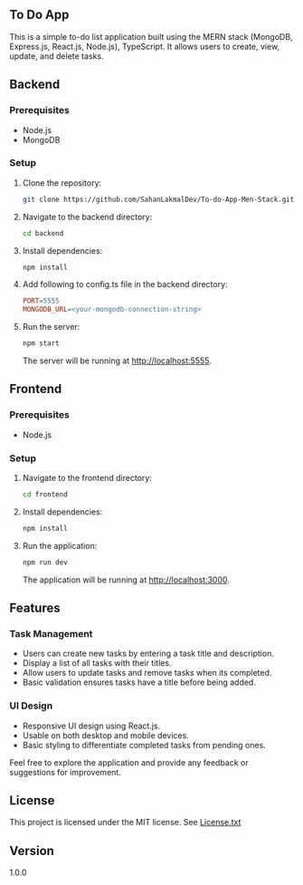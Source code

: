 ## To Do App
This is a simple to-do list application built using the MERN stack (MongoDB, Express.js, React.js, Node.js), TypeScript. It allows users to create, view, update, and delete tasks.

## Backend

### Prerequisites

- Node.js
- MongoDB

### Setup

1. Clone the repository:

    ```bash
    git clone https://github.com/SahanLakmalDev/To-do-App-Men-Stack.git
    ```

2. Navigate to the backend directory:

    ```bash
    cd backend
    ```

3. Install dependencies:

    ```bash
    npm install
    ```

4. Add following to config.ts file in the backend directory:

    ```makefile
    PORT=5555
    MONGODB_URL=<your-mongodb-connection-string>
    ```

5. Run the server:

    ```bash
    npm start
    ```

   The server will be running at [http://localhost:5555](http://localhost:5555).

## Frontend

### Prerequisites

- Node.js

### Setup

1. Navigate to the frontend directory:

    ```bash
    cd frontend
    ```

2. Install dependencies:

    ```bash
    npm install
    ```

3. Run the application:

    ```bash
    npm run dev
    ```

   The application will be running at [http://localhost:3000](http://localhost:3000).

## Features

### Task Management

- Users can create new tasks by entering a task title and description.
- Display a list of all tasks with their titles.
- Allow users to update tasks and remove tasks when its completed.
- Basic validation ensures tasks have a title before being added.

### UI Design

- Responsive UI design using React.js.
- Usable on both desktop and mobile devices.
- Basic styling to differentiate completed tasks from pending ones.

Feel free to explore the application and provide any feedback or suggestions for improvement.

## License
This project is licensed under the MIT license. See [License.txt](License.txt)

## Version 
1.0.0